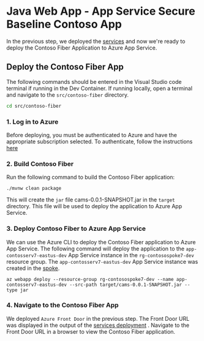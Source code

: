# Java Web App - App Service Secure Baseline Contoso App

In the previous step, we deployed the [services](../03-services/README.md) and now we're ready to deploy the Contoso Fiber Application to Azure App Service. 

## Deploy the Contoso Fiber App

The following commands should be entered in the Visual Studio code terminal if running in the Dev Container.  If running locally, open a terminal and navigate to the `src/contoso-fiber` directory.

```bash
cd src/contoso-fiber
```

### 1. Log in to Azure

Before deploying, you must be authenticated to Azure and have the appropriate subscription selected.  To authenticate, follow the instructions [here](../README.md#1-log-in-to-azure)

### 2. Build Contoso Fiber

Run the following command to build the Contoso Fiber application:

```shell
./mvnw clean package
```

This will create the `jar` file cams-0.0.1-SNAPSHOT.jar in the `target` directory. This file will be used to deploy the application to Azure App Service.

### 3. Deploy Contoso Fiber to Azure App Service

We can use the Azure CLI to deploy the Contoso Fiber application to Azure App Service. The following command will deploy the application to the `app-contosserv7-eastus-dev` App Service instance in the `rg-contosospoke7-dev` resource group.  The `app-contosserv7-eastus-dev` App Service instance was created in the [spoke](../03-services/README.md#6-record-the-output).

```shell
az webapp deploy --resource-group rg-contosospoke7-dev --name app-contosserv7-eastus-dev --src-path target/cams-0.0.1-SNAPSHOT.jar --type jar
```

### 4. Navigate to the Contoso Fiber App

We deployed `Azure Front Door` in the previous step. The Front Door URL was displayed in the output of the [services deployment](../03-services/README.md#6-record-the-output) .  Navigate to the Front Door URL in a browser to view the Contoso Fiber application.
